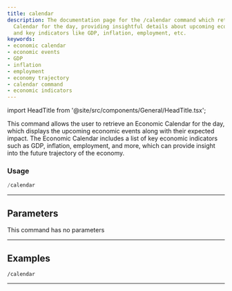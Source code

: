 ```yaml
---
title: calendar
description: The documentation page for the /calendar command which retrieves an Economic
  Calendar for the day, providing insightful details about upcoming economic events
  and key indicators like GDP, inflation, employment, etc.
keywords:
- economic calendar
- economic events
- GDP
- inflation
- employment
- economy trajectory
- calendar command
- economic indicators
---
```


import HeadTitle from '@site/src/components/General/HeadTitle.tsx';

<HeadTitle title="calendar - Economy - Telegram - Reference | OpenBB Bot Docs" />

This command allows the user to retrieve an Economic Calendar for the day, which displays the upcoming economic events along with their expected impact. The Economic Calendar includes a list of key economic indicators such as GDP, inflation, employment, and more, which can provide insight into the future trajectory of the economy.

### Usage

```python wordwrap
/calendar
```

---

## Parameters

This command has no parameters

---

## Examples

```
/calendar
```

---
